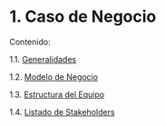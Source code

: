 # 1. Caso de Negocio

Contenido:

1.1. [Generalidades](1.1/1.1.md)

1.2. [Modelo de Negocio](1.2/1.2.md)

1.3. [Estructura del Equipo](1.3/1.3.md)

1.4. [Listado de Stakeholders](1.4/1.4.md)